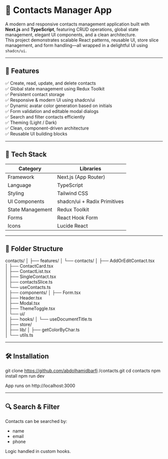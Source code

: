 # 📇 Contacts Manager App

A modern and responsive contacts management application built with **Next.js** and **TypeScript**, featuring CRUD operations, global state management, elegant UI components, and a clean architecture.  
This project demonstrates scalable React patterns, reusable UI, store slice management, and form handling—all wrapped in a delightful UI using `shadcn/ui`.

---

## 🚀 Features

✅ Create, read, update, and delete contacts  
✅ Global state management using Redux Toolkit  
✅ Persistent contact storage  
✅ Responsive & modern UI using shadcn/ui  
✅ Dynamic avatar color generation based on initials  
✅ Form validation and editable modal dialogs  
✅ Search and filter contacts efficiently  
✅ Theming (Light / Dark)  
✅ Clean, component-driven architecture  
✅ Reusable UI building blocks

---

## 🧠 Tech Stack

| Category         | Libraries                    |
| ---------------- | ---------------------------- |
| Framework        | Next.js (App Router)         |
| Language         | TypeScript                   |
| Styling          | Tailwind CSS                 |
| UI Components    | shadcn/ui + Radix Primitives |
| State Management | Redux Toolkit                |
| Forms            | React Hook Form              |
| Icons            | Lucide React                 |

---

## 📂 Folder Structure

contacts/
│
├── features/
│ └── contacts/
│ ├── AddOrEditContact.tsx  
│ ├── ContactCard.tsx  
│ ├── ContactList.tsx  
│ ├── SingleContact.tsx  
│ ├── contactsSlice.ts  
│ └── useContacts.ts  
│
├── components/
│ ├── Form.tsx  
│ ├── Header.tsx  
│ ├── Modal.tsx  
│ ├── ThemeToggle.tsx  
│ └── ui/  
│
├── hooks/
│ └── useDocumentTitle.ts  
│
├── store/  
│
├── lib/
│ ├── getColorByChar.ts  
│ └── utils.ts


---

## 🛠️ Installation

git clone https://github.com/abdolhamidbarfi /contacts.git
cd contacts
npm install
npm run dev

App runs on http://localhost:3000

---

## 🔍 Search & Filter

Contacts can be searched by:

- name
- email
- phone

Logic handled in custom hooks.
